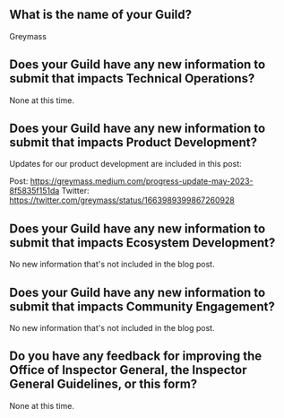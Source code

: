 ## What is the name of your Guild?

Greymass

## Does your Guild have any new information to submit that impacts Technical Operations?

None at this time.

## Does your Guild have any new information to submit that impacts Product Development?

Updates for our product development are included in this post:

Post: https://greymass.medium.com/progress-update-may-2023-8f5835f151da
Twitter: https://twitter.com/greymass/status/1663989399867260928

## Does your Guild have any new information to submit that impacts Ecosystem Development?

No new information that's not included in the blog post.

## Does your Guild have any new information to submit that impacts Community Engagement?

No new information that's not included in the blog post.

## Do you have any feedback for improving the Office of Inspector General, the Inspector General Guidelines, or this form?

None at this time.

